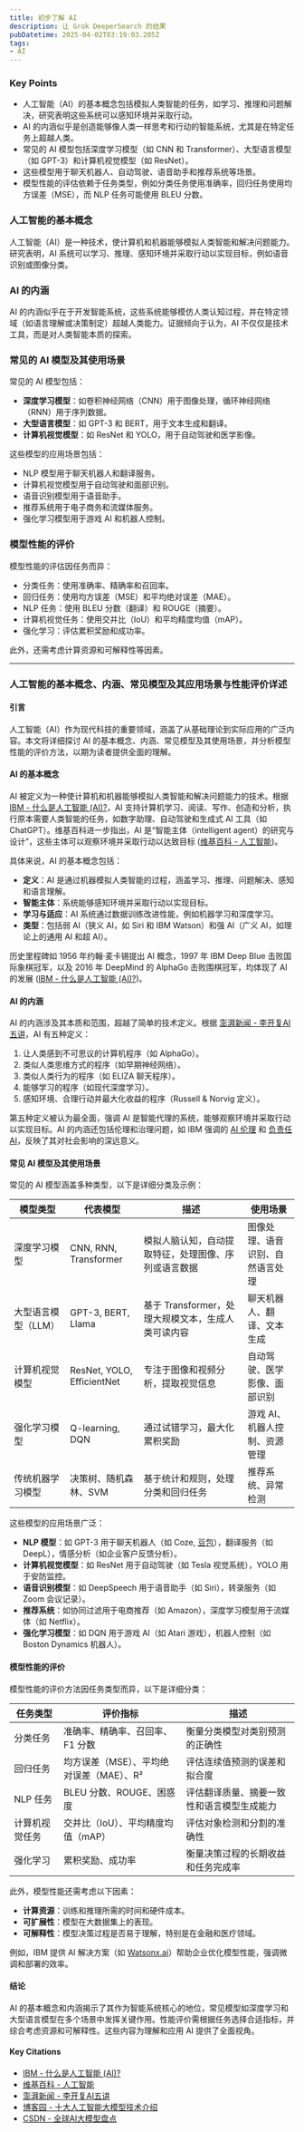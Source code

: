 ```yaml
---
title: 初步了解 AI
description: 让 Grok DeeperSearch 的结果
pubDatetime: 2025-04-02T03:19:03.205Z
tags:
- AI
---
```


### Key Points
- 人工智能（AI）的基本概念包括模拟人类智能的任务，如学习、推理和问题解决，研究表明这些系统可以感知环境并采取行动。
- AI 的内涵似乎是创造能够像人类一样思考和行动的智能系统，尤其是在特定任务上超越人类。
- 常见的 AI 模型包括深度学习模型（如 CNN 和 Transformer）、大型语言模型（如 GPT-3）和计算机视觉模型（如 ResNet）。
- 这些模型用于聊天机器人、自动驾驶、语音助手和推荐系统等场景。
- 模型性能的评估依赖于任务类型，例如分类任务使用准确率，回归任务使用均方误差（MSE），而 NLP 任务可能使用 BLEU 分数。

### 人工智能的基本概念
人工智能（AI）是一种技术，使计算机和机器能够模拟人类智能和解决问题能力。研究表明，AI 系统可以学习、推理、感知环境并采取行动以实现目标，例如语音识别或图像分类。

### AI 的内涵
AI 的内涵似乎在于开发智能系统，这些系统能够模仿人类认知过程，并在特定领域（如语言理解或决策制定）超越人类能力。证据倾向于认为，AI 不仅仅是技术工具，而是对人类智能本质的探索。

### 常见的 AI 模型及其使用场景
常见的 AI 模型包括：
- **深度学习模型**：如卷积神经网络（CNN）用于图像处理，循环神经网络（RNN）用于序列数据。
- **大型语言模型**：如 GPT-3 和 BERT，用于文本生成和翻译。
- **计算机视觉模型**：如 ResNet 和 YOLO，用于自动驾驶和医学影像。

这些模型的应用场景包括：
- NLP 模型用于聊天机器人和翻译服务。
- 计算机视觉模型用于自动驾驶和面部识别。
- 语音识别模型用于语音助手。
- 推荐系统用于电子商务和流媒体服务。
- 强化学习模型用于游戏 AI 和机器人控制。

### 模型性能的评价
模型性能的评估因任务而异：
- 分类任务：使用准确率、精确率和召回率。
- 回归任务：使用均方误差（MSE）和平均绝对误差（MAE）。
- NLP 任务：使用 BLEU 分数（翻译）和 ROUGE（摘要）。
- 计算机视觉任务：使用交并比（IoU）和平均精度均值（mAP）。
- 强化学习：评估累积奖励和成功率。

此外，还需考虑计算资源和可解释性等因素。

---

### 人工智能的基本概念、内涵、常见模型及其应用场景与性能评价详述

#### 引言
人工智能（AI）作为现代科技的重要领域，涵盖了从基础理论到实际应用的广泛内容。本文将详细探讨 AI 的基本概念、内涵、常见模型及其使用场景，并分析模型性能的评价方法，以期为读者提供全面的理解。

#### AI 的基本概念
AI 被定义为一种使计算机和机器能够模拟人类智能和解决问题能力的技术。根据 [IBM - 什么是人工智能 (AI)?](https://www.ibm.com/cn-zh/topics/artificial-intelligence)，AI 支持计算机学习、阅读、写作、创造和分析，执行原本需要人类智能的任务，如数字助理、自动驾驶和生成式 AI 工具（如 ChatGPT）。维基百科进一步指出，AI 是“智能主体（intelligent agent）的研究与设计”，这些主体可以观察环境并采取行动以达致目标 ([维基百科 - 人工智能](https://zh.wikipedia.org/zh-hans/人工智能))。

具体来说，AI 的基本概念包括：
- **定义**：AI 是通过机器模拟人类智能的过程，涵盖学习、推理、问题解决、感知和语言理解。
- **智能主体**：系统能够感知环境并采取行动以实现目标。
- **学习与适应**：AI 系统通过数据训练改进性能，例如机器学习和深度学习。
- **类型**：包括弱 AI（狭义 AI，如 Siri 和 IBM Watson）和强 AI（广义 AI，如理论上的通用 AI 和超 AI）。

历史里程碑如 1956 年约翰·麦卡锡提出 AI 概念，1997 年 IBM Deep Blue 击败国际象棋冠军，以及 2016 年 DeepMind 的 AlphaGo 击败围棋冠军，均体现了 AI 的发展 ([IBM - 什么是人工智能 (AI)?](https://www.ibm.com/cn-zh/topics/artificial-intelligence))。

#### AI 的内涵
AI 的内涵涉及其本质和范围，超越了简单的技术定义。根据 [澎湃新闻 - 李开复AI五讲](https://www.thepaper.cn/newsDetail_forward_4258768)，AI 有五种定义：
1. 让人类感到不可思议的计算机程序（如 AlphaGo）。
2. 类似人类思维方式的程序（如早期神经网络）。
3. 类似人类行为的程序（如 ELIZA 聊天程序）。
4. 能够学习的程序（如现代深度学习）。
5. 感知环境、合理行动并最大化收益的程序（Russell & Norvig 定义）。

第五种定义被认为最全面，强调 AI 是智能代理的系统，能够观察环境并采取行动以实现目标。AI 的内涵还包括伦理和治理问题，如 IBM 强调的 [AI 伦理](https://www.ibm.com/cn-zh/topics/ai-ethics) 和 [负责任 AI](https://www.ibm.com/cn-zh/topics/responsible-ai)，反映了其对社会影响的深远意义。

#### 常见 AI 模型及其使用场景
常见的 AI 模型涵盖多种类型，以下是详细分类及示例：

| **模型类型**        | **代表模型**               | **描述**                                             | **使用场景**                     |
| ------------------- | -------------------------- | ---------------------------------------------------- | -------------------------------- |
| 深度学习模型        | CNN, RNN, Transformer      | 模拟人脑认知，自动提取特征，处理图像、序列或语言数据 | 图像处理、语音识别、自然语言处理 |
| 大型语言模型（LLM） | GPT-3, BERT, Llama         | 基于 Transformer，处理大规模文本，生成人类可读内容   | 聊天机器人、翻译、文本生成       |
| 计算机视觉模型      | ResNet, YOLO, EfficientNet | 专注于图像和视频分析，提取视觉信息                   | 自动驾驶、医学影像、面部识别     |
| 强化学习模型        | Q-learning, DQN            | 通过试错学习，最大化累积奖励                         | 游戏 AI、机器人控制、资源管理    |
| 传统机器学习模型    | 决策树、随机森林、SVM      | 基于统计和规则，处理分类和回归任务                   | 推荐系统、异常检测               |

这些模型的应用场景广泛：
- **NLP 模型**：如 GPT-3 用于聊天机器人（如 Coze, [豆包](https://www.doubao.com/)），翻译服务（如 DeepL），情感分析（如企业客户反馈分析）。
- **计算机视觉模型**：如 ResNet 用于自动驾驶（如 Tesla 视觉系统），YOLO 用于安防监控。
- **语音识别模型**：如 DeepSpeech 用于语音助手（如 Siri），转录服务（如 Zoom 会议记录）。
- **推荐系统**：如协同过滤用于电商推荐（如 Amazon），深度学习模型用于流媒体（如 Netflix）。
- **强化学习模型**：如 DQN 用于游戏 AI（如 Atari 游戏），机器人控制（如 Boston Dynamics 机器人）。

#### 模型性能的评价
模型性能的评价方法因任务类型而异，以下是详细分类：

| **任务类型**   | **评价指标**                             | **描述**                                   |
| -------------- | ---------------------------------------- | ------------------------------------------ |
| 分类任务       | 准确率、精确率、召回率、F1 分数          | 衡量分类模型对类别预测的正确性             |
| 回归任务       | 均方误差（MSE）、平均绝对误差（MAE）、R² | 评估连续值预测的误差和拟合度               |
| NLP 任务       | BLEU 分数、ROUGE、困惑度                 | 评估翻译质量、摘要一致性和语言模型生成能力 |
| 计算机视觉任务 | 交并比（IoU）、平均精度均值（mAP）       | 评估对象检测和分割的准确性                 |
| 强化学习       | 累积奖励、成功率                         | 衡量决策过程的长期收益和任务完成率         |

此外，模型性能还需考虑以下因素：
- **计算资源**：训练和推理所需的时间和硬件成本。
- **可扩展性**：模型在大数据集上的表现。
- **可解释性**：模型决策过程是否易于理解，特别是在金融和医疗领域。

例如，IBM 提供 AI 解决方案（如 [Watsonx.ai](https://www.ibm.com/cn-zh/products/watsonx-ai)）帮助企业优化模型性能，强调微调和部署的效率。

#### 结论
AI 的基本概念和内涵揭示了其作为智能系统核心的地位，常见模型如深度学习和大型语言模型在多个场景中发挥关键作用。性能评价需根据任务选择合适指标，并综合考虑资源和可解释性。这些内容为理解和应用 AI 提供了全面视角。

#### Key Citations
- [IBM - 什么是人工智能 (AI)?](https://www.ibm.com/cn-zh/topics/artificial-intelligence)
- [维基百科 - 人工智能](https://zh.wikipedia.org/zh-hans/人工智能)
- [澎湃新闻 - 李开复AI五讲](https://www.thepaper.cn/newsDetail_forward_4258768)
- [博客园 - 十大人工智能大模型技术介绍](https://www.cnblogs.com/tgzhu/p/18047168)
- [CSDN - 全球AI大模型盘点](https://blog.csdn.net/qq_30776829/article/details/138141880)
